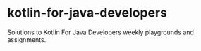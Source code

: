 # kotlin-for-java-developers
Solutions to Kotlin For Java Developers weekly playgrounds and assignments. 
